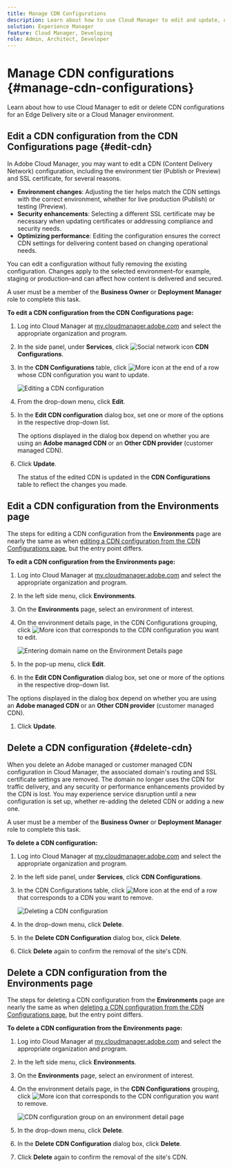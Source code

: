 ```yaml
---
title: Manage CDN Configurations
description: Learn about how to use Cloud Manager to edit and update, or delete CDN configurations for an Edge Delivery site or a Cloud Manager environment.
solution: Experience Manager
feature: Cloud Manager, Developing
role: Admin, Architect, Developer
---
```


# Manage CDN configurations {#manage-cdn-configurations}

Learn about how to use Cloud Manager to edit or delete CDN configurations for an Edge Delivery site or a Cloud Manager environment.

## Edit a CDN configuration from the CDN Configurations page {#edit-cdn}

In Adobe Cloud Manager, you may want to edit a CDN (Content Delivery Network) configuration, including the environment tier (Publish or Preview) and SSL certificate, for several reasons.

* **Environment changes**: Adjusting the tier helps match the CDN settings with the correct environment, whether for live production (Publish) or testing (Preview).
* **Security enhancements**: Selecting a different SSL certificate may be necessary when updating certificates or addressing compliance and security needs.
* **Optimizing performance**: Editing the configuration ensures the correct CDN settings for delivering content based on changing operational needs.

You can edit a configuration without fully removing the existing configuration. Changes apply to the selected environment&ndash;for example, staging or production&ndash;and can affect how content is delivered and secured.

A user must be a member of the **Business Owner** or **Deployment Manager** role to complete this task.

**To edit a CDN configuration from the CDN Configurations page:**

1. Log into Cloud Manager at [my.cloudmanager.adobe.com](https://my.cloudmanager.adobe.com/) and select the appropriate organization and program.
1. In the side panel, under **Services**, click ![Social network icon](https://spectrum.adobe.com/static/icons/workflow_18/Smock_SocialNetwork_18_N.svg) **CDN Configurations**.
1. In the **CDN Configurations** table, click ![More icon](https://spectrum.adobe.com/static/icons/workflow_18/Smock_More_18_N.svg) at the end of a row whose CDN configuration you want to update.

    ![Editing a CDN configuration](/help/implementing/cloud-manager/assets/cdn-config-edit.png)

1. From the drop-down menu, click **Edit**.

1. In the **Edit CDN configuration** dialog box, set one or more of the options in the respective drop-down list.

    The options displayed in the dialog box depend on whether you are using an **Adobe managed CDN** or an **Other CDN provider** (customer managed CDN).

1. Click **Update**.

    The status of the edited CDN is updated in the **CDN Configurations** table to reflect the changes you made.


## Edit a CDN configuration from the Environments page
    
The steps for editing a CDN configuration from the **Environments** page are nearly the same as when [editing a CDN configuration from the CDN Configurations page](#edit-cdn), but the entry point differs. 

**To edit a CDN configuration from the Environments page:**
    
1. Log into Cloud Manager at [my.cloudmanager.adobe.com](https://my.cloudmanager.adobe.com/) and select the appropriate organization and program.
    
1. In the left side menu, click **Environments**.

1. On the **Environments** page, select an environment of interest.

1. On the environment details page, in the CDN Configurations grouping, click ![More icon](https://spectrum.adobe.com/static/icons/workflow_18/Smock_More_18_N.svg) that corresponds to the CDN configuration you want to edit.  
    
    ![Entering domain name on the Environment Details page](/help/implementing/cloud-manager/assets/cdn/environments-cdn-config.png)

1. In the pop-up menu, click **Edit**.

1. In the **Edit CDN Configuration** dialog box, set one or more of the options in the respective drop-down list.

The options displayed in the dialog box depend on whether you are using an **Adobe managed CDN** or an **Other CDN provider** (customer managed CDN).

1. Click **Update**.


<!-- ## Go live readiness {#go-live-readiness} 

1. ADD STEPS -->


## Delete a CDN configuration {#delete-cdn}

When you delete an Adobe managed or customer managed CDN configuration in Cloud Manager, the associated domain's routing and SSL certificate settings are removed. The domain no longer uses the CDN for traffic delivery, and any security or performance enhancements provided by the CDN is lost. You may experience service disruption until a new configuration is set up, whether re-adding the deleted CDN or adding a new one. 

A user must be a member of the **Business Owner** or **Deployment Manager** role to complete this task.

**To delete a CDN configuration:**

1. Log into Cloud Manager at [my.cloudmanager.adobe.com](https://my.cloudmanager.adobe.com/) and select the appropriate organization and program.

1. In the left side panel, under **Services**, click **CDN Configurations**.

1. In the CDN Configurations table, click ![More icon](https://spectrum.adobe.com/static/icons/workflow_18/Smock_More_18_N.svg) at the end of a row that corresponds to a CDN you want to remove.

    ![Deleting a CDN configuration](/help/implementing/cloud-manager/assets/cdn-config-delete.png)

1. In the drop-down menu, click **Delete**.

1. In the **Delete CDN Configuration** dialog box, click **Delete**.

1. Click **Delete** again to confirm the removal of the site's CDN.


## Delete a CDN configuration from the Environments page
    
The steps for deleting a CDN configuration from the **Environments** page are nearly the same as when [deleting a CDN configuration from the CDN Configurations page](#edit-cdn), but the entry point differs. 

**To delete a CDN configuration from the Environments page:**
    
1. Log into Cloud Manager at [my.cloudmanager.adobe.com](https://my.cloudmanager.adobe.com/) and select the appropriate organization and program.
    
1. In the left side menu, click **Environments**.

1. On the **Environments** page, select an environment of interest.

1. On the environment details page, in the **CDN Configurations** grouping, click ![More icon](https://spectrum.adobe.com/static/icons/workflow_18/Smock_More_18_N.svg) that corresponds to the CDN configuration you want to remove.  
    
    ![CDN configuration group on an environment detail page](/help/implementing/cloud-manager/assets/cdn/environments-cdn-config.png)

1. In the drop-down menu, click **Delete**.

1. In the **Delete CDN Configuration** dialog box, click **Delete**.

1. Click **Delete** again to confirm the removal of the site's CDN.


